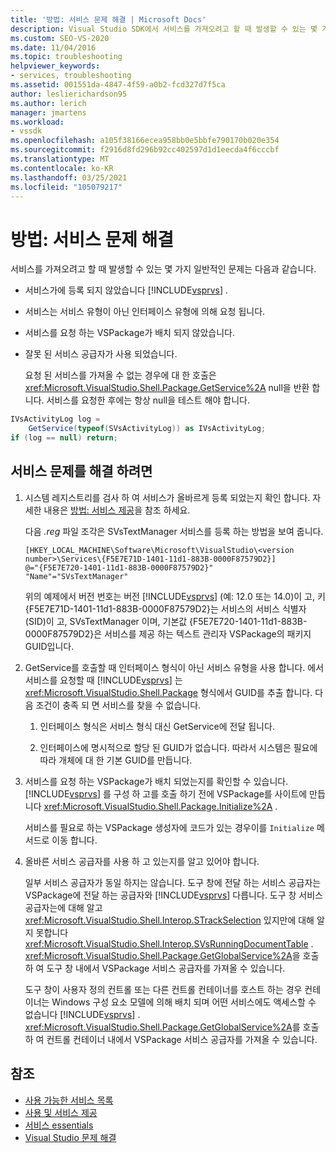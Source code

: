```yaml
---
title: '방법: 서비스 문제 해결 | Microsoft Docs'
description: Visual Studio SDK에서 서비스를 가져오려고 할 때 발생할 수 있는 몇 가지 일반적인 문제를 해결 하는 방법에 대해 알아봅니다.
ms.custom: SEO-VS-2020
ms.date: 11/04/2016
ms.topic: troubleshooting
helpviewer_keywords:
- services, troubleshooting
ms.assetid: 001551da-4847-4f59-a0b2-fcd327d7f5ca
author: leslierichardson95
ms.author: lerich
manager: jmartens
ms.workload:
- vssdk
ms.openlocfilehash: a105f38166ecea958bb0e5bbfe790170b020e354
ms.sourcegitcommit: f2916d8fd296b92cc402597d1d1eecda4f6cccbf
ms.translationtype: MT
ms.contentlocale: ko-KR
ms.lasthandoff: 03/25/2021
ms.locfileid: "105079217"
---
```

# <a name="how-to-troubleshoot-services"></a>방법: 서비스 문제 해결
서비스를 가져오려고 할 때 발생할 수 있는 몇 가지 일반적인 문제는 다음과 같습니다.

- 서비스가에 등록 되지 않았습니다 [!INCLUDE[vsprvs](../code-quality/includes/vsprvs_md.md)] .

- 서비스는 서비스 유형이 아닌 인터페이스 유형에 의해 요청 됩니다.

- 서비스를 요청 하는 VSPackage가 배치 되지 않았습니다.

- 잘못 된 서비스 공급자가 사용 되었습니다.

  요청 된 서비스를 가져올 수 없는 경우에 대 한 호출은 <xref:Microsoft.VisualStudio.Shell.Package.GetService%2A> null을 반환 합니다. 서비스를 요청한 후에는 항상 null을 테스트 해야 합니다.

```csharp
IVsActivityLog log =
    GetService(typeof(SVsActivityLog)) as IVsActivityLog;
if (log == null) return;
```

## <a name="to-troubleshoot-a-service"></a>서비스 문제를 해결 하려면

1. 시스템 레지스트리를 검사 하 여 서비스가 올바르게 등록 되었는지 확인 합니다. 자세한 내용은 [방법: 서비스 제공](../extensibility/how-to-provide-a-service.md)을 참조 하세요.

    다음 *.reg* 파일 조각은 SVsTextManager 서비스를 등록 하는 방법을 보여 줍니다.

   ```
   [HKEY_LOCAL_MACHINE\Software\Microsoft\VisualStudio\<version number>\Services\{F5E7E71D-1401-11d1-883B-0000F87579D2}]
   @="{F5E7E720-1401-11d1-883B-0000F87579D2}"
   "Name"="SVsTextManager"
   ```

    위의 예제에서 버전 번호는 버전 [!INCLUDE[vsprvs](../code-quality/includes/vsprvs_md.md)] (예: 12.0 또는 14.0)이 고, 키 {F5E7E71D-1401-11d1-883B-0000F87579D2}는 서비스의 서비스 식별자 (SID)이 고, SVsTextManager 이며, 기본값 {F5E7E720-1401-11d1-883B-0000F87579D2}은 서비스를 제공 하는 텍스트 관리자 VSPackage의 패키지 GUID입니다.

2. GetService를 호출할 때 인터페이스 형식이 아닌 서비스 유형을 사용 합니다. 에서 서비스를 요청할 때 [!INCLUDE[vsprvs](../code-quality/includes/vsprvs_md.md)] 는 <xref:Microsoft.VisualStudio.Shell.Package> 형식에서 GUID를 추출 합니다. 다음 조건이 충족 되 면 서비스를 찾을 수 없습니다.

   1. 인터페이스 형식은 서비스 형식 대신 GetService에 전달 됩니다.

   2. 인터페이스에 명시적으로 할당 된 GUID가 없습니다. 따라서 시스템은 필요에 따라 개체에 대 한 기본 GUID를 만듭니다.

3. 서비스를 요청 하는 VSPackage가 배치 되었는지를 확인할 수 있습니다. [!INCLUDE[vsprvs](../code-quality/includes/vsprvs_md.md)] 를 구성 하 고를 호출 하기 전에 VSPackage를 사이트에 만듭니다 <xref:Microsoft.VisualStudio.Shell.Package.Initialize%2A> .

    서비스를 필요로 하는 VSPackage 생성자에 코드가 있는 경우이를 `Initialize` 메서드로 이동 합니다.

4. 올바른 서비스 공급자를 사용 하 고 있는지를 알고 있어야 합니다.

    일부 서비스 공급자가 동일 하지는 않습니다. 도구 창에 전달 하는 서비스 공급자는 VSPackage에 전달 하는 공급자와 [!INCLUDE[vsprvs](../code-quality/includes/vsprvs_md.md)] 다릅니다. 도구 창 서비스 공급자는에 대해 알고 <xref:Microsoft.VisualStudio.Shell.Interop.STrackSelection> 있지만에 대해 알지 못합니다 <xref:Microsoft.VisualStudio.Shell.Interop.SVsRunningDocumentTable> . <xref:Microsoft.VisualStudio.Shell.Package.GetGlobalService%2A>을 호출 하 여 도구 창 내에서 VSPackage 서비스 공급자를 가져올 수 있습니다.

    도구 창이 사용자 정의 컨트롤 또는 다른 컨트롤 컨테이너를 호스트 하는 경우 컨테이너는 Windows 구성 요소 모델에 의해 배치 되며 어떤 서비스에도 액세스할 수 없습니다 [!INCLUDE[vsprvs](../code-quality/includes/vsprvs_md.md)] . <xref:Microsoft.VisualStudio.Shell.Package.GetGlobalService%2A>를 호출 하 여 컨트롤 컨테이너 내에서 VSPackage 서비스 공급자를 가져올 수 있습니다.

## <a name="see-also"></a>참조
- [사용 가능한 서비스 목록](../extensibility/internals/list-of-available-services.md)
- [사용 및 서비스 제공](../extensibility/using-and-providing-services.md)
- [서비스 essentials](../extensibility/internals/service-essentials.md)
- [Visual Studio 문제 해결](/troubleshoot/visualstudio/welcome-visual-studio/)